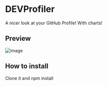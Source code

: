 # DEVProfiler

A nicer look at your GitHub Profile! With charts!

## Preview

![image](https://user-images.githubusercontent.com/73209159/142725615-d7c8f143-35a9-4e68-b5af-3ed4093062a9.png)

## How to install

Clone it and npm install

